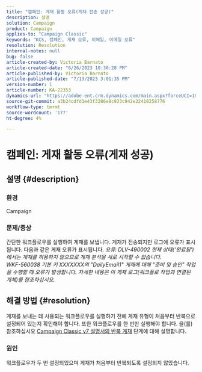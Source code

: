 ```yaml
---
title: "캠페인: 게재 활동 오류(게재 전송 성공)"
description: 설명
solution: Campaign
product: Campaign
applies-to: "Campaign Classic"
keywords: "KCS, 캠페인, 게재 오류, 이메일, 이메일 오류"
resolution: Resolution
internal-notes: null
bug: false
article-created-by: Victoria Barnato
article-created-date: "6/26/2023 10:30:28 PM"
article-published-by: Victoria Barnato
article-published-date: "7/13/2023 3:01:35 PM"
version-number: 1
article-number: KA-22353
dynamics-url: "https://adobe-ent.crm.dynamics.com/main.aspx?forceUCI=1&pagetype=entityrecord&etn=knowledgearticle&id=bebccf09-7114-ee11-8f6e-6045bd006239"
source-git-commit: a3b24cdfd1e43f3286e8c933c942e22410258776
workflow-type: tm+mt
source-wordcount: '177'
ht-degree: 4%

---
```


# 캠페인: 게재 활동 오류(게재 성공)

## 설명 {#description}


### 환경

Campaign

### 문제/증상

간단한 워크플로우를 실행하여 게재를 보냅니다. 게재가 전송되지만 로그에 오류가 표시됩니다. 다음과 같은 게재 오류가 표시됩니다.
*오류: DLV-490002 현재 상태(&#39;완료됨&#39;)에서는 게재를 허용하지 않으므로 게재 분석을 새로 시작할 수 없습니다.
<br>WKF-560038 기본 키 XXXXXXX의 &quot;DailyEmail1&quot; 게재에 대해 &quot;준비 및 승인&quot; 작업을 수행할 때 오류가 발생합니다. 자세한 내용은 이 게재 로그(워크플로 작업과 연결된 개체)를 참조하십시오.*


## 해결 방법 {#resolution}


게재를 보내는 데 사용되는 워크플로우를 실행하기 전에 게재 유형이 처음부터 반복으로 설정되어 있는지 확인해야 합니다. 또한 워크플로우를 한 번만 실행해야 합니다. 을(를) 참조하십시오 [Campaign Classic v7 설명서의 반복 게재](https://experienceleague.adobe.com/docs/campaign-classic/using/automating-with-workflows/action-activities/recurring-delivery.html?lang=en) 단계에 대해 설명합니다.

### 원인

워크플로우가 두 번 설정되었으며 게재가 처음부터 반복되도록 설정되지 않았습니다.
